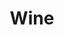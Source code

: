 ---
title: Wine
tags: ["wine", "beverage", "drink", "alcohol", "grape", "vintage", "celebration"]
icon: wine
svg: '<svg xmlns="http://www.w3.org/2000/svg" width="24" height="24" fill="none" viewBox="0 0 24 24" stroke-width="1.5" stroke-linecap="round" stroke-linejoin="round" stroke="currentColor"><path d="M8.4 21h7.2M12 21v-6.75m-.75 0h1.5a5 5 0 0 0 5-5V3.5a.5.5 0 0 0-.5-.5H6.75a.5.5 0 0 0-.5.5v5.75a5 5 0 0 0 5 5"/></svg>'
---
